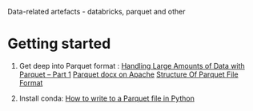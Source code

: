 Data-related artefacts - databricks, parquet and other

# Getting started
1) Get deep into Parquet format :
[Handling Large Amounts of Data with Parquet – Part 1](https://miuv.blog/2018/08/21/handling-large-amounts-of-data-with-parquet-part-1/)
[Parquet docx on Apache](https://parquet.apache.org/documentation/latest/)
[Structure Of Parquet File Format](https://luminousmen.com/post/big-data-file-formats)

2) Install conda:
[How to write to a Parquet file in Python](https://easydata.engineering/how-to-write-parquet-file-in-python)
